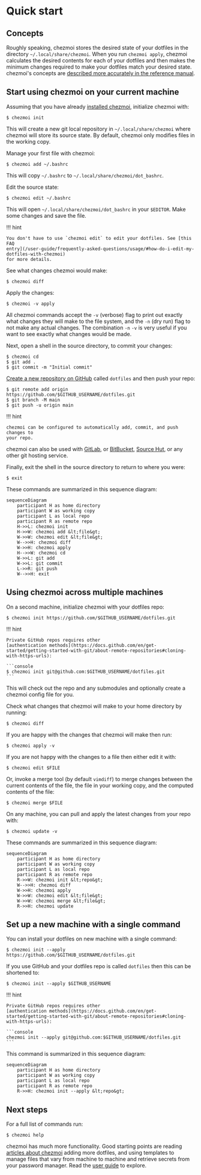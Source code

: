 # Quick start

## Concepts

Roughly speaking, chezmoi stores the desired state of your dotfiles in the
directory `~/.local/share/chezmoi`. When you run `chezmoi apply`, chezmoi
calculates the desired contents for each of your dotfiles and then makes the
minimum changes required to make your dotfiles match your desired state.
chezmoi's concepts are [described more accurately in the reference
manual](/reference/concepts/).

## Start using chezmoi on your current machine

Assuming that you have already [installed chezmoi](/install/), initialize
chezmoi with:

```console
$ chezmoi init
```

This will create a new git local repository in `~/.local/share/chezmoi` where
chezmoi will store its source state. By default, chezmoi only modifies files in
the working copy.

Manage your first file with chezmoi:

```console
$ chezmoi add ~/.bashrc
```

This will copy `~/.bashrc` to `~/.local/share/chezmoi/dot_bashrc`.

Edit the source state:

```console
$ chezmoi edit ~/.bashrc
```

This will open `~/.local/share/chezmoi/dot_bashrc` in your `$EDITOR`. Make some
changes and save the file.

!!! hint

    You don't have to use `chezmoi edit` to edit your dotfiles. See [this FAQ
    entry](/user-guide/frequently-asked-questions/usage/#how-do-i-edit-my-dotfiles-with-chezmoi)
    for more details.

See what changes chezmoi would make:

```console
$ chezmoi diff
```

Apply the changes:

```console
$ chezmoi -v apply
```

All chezmoi commands accept the `-v` (verbose) flag to print out exactly what
changes they will make to the file system, and the `-n` (dry run) flag to not
make any actual changes. The combination `-n` `-v` is very useful if you want to
see exactly what changes would be made.

Next, open a shell in the source directory, to commit your changes:

```console
$ chezmoi cd
$ git add .
$ git commit -m "Initial commit"
```

[Create a new repository on GitHub](https://github.com/new) called `dotfiles`
and then push your repo:

```console
$ git remote add origin https://github.com/$GITHUB_USERNAME/dotfiles.git
$ git branch -M main
$ git push -u origin main
```

!!! hint

    chezmoi can be configured to automatically add, commit, and push changes to
    your repo.

chezmoi can also be used with [GitLab](https://gitlab.com), or
[BitBucket](https://bitbucket.org), [Source Hut](https://sr.ht/), or any other
git hosting service.

Finally, exit the shell in the source directory to return to where you were:

```console
$ exit
```

These commands are summarized in this sequence diagram:

```mermaid
sequenceDiagram
    participant H as home directory
    participant W as working copy
    participant L as local repo
    participant R as remote repo
    H->>L: chezmoi init
    H->>W: chezmoi add &lt;file&gt;
    W->>W: chezmoi edit &lt;file&gt;
    W-->>H: chezmoi diff
    W->>H: chezmoi apply
    H-->>W: chezmoi cd
    W->>L: git add
    W->>L: git commit
    L->>R: git push
    W-->>H: exit
```

## Using chezmoi across multiple machines

On a second machine, initialize chezmoi with your dotfiles repo:

```console
$ chezmoi init https://github.com/$GITHUB_USERNAME/dotfiles.git
```

!!! hint

    Private GitHub repos requires other
    [authentication methods](https://docs.github.com/en/get-started/getting-started-with-git/about-remote-repositories#cloning-with-https-urls):

    ```console
    $ chezmoi init git@github.com:$GITHUB_USERNAME/dotfiles.git
    ```

This will check out the repo and any submodules and optionally create a chezmoi
config file for you.

Check what changes that chezmoi will make to your home directory by running:

```console
$ chezmoi diff
```

If you are happy with the changes that chezmoi will make then run:

```console
$ chezmoi apply -v
```

If you are not happy with the changes to a file then either edit it with:

```console
$ chezmoi edit $FILE
```

Or, invoke a merge tool (by default `vimdiff`) to merge changes between the
current contents of the file, the file in your working copy, and the computed
contents of the file:

```console
$ chezmoi merge $FILE
```

On any machine, you can pull and apply the latest changes from your repo with:

```console
$ chezmoi update -v
```

These commands are summarized in this sequence diagram:

```mermaid
sequenceDiagram
    participant H as home directory
    participant W as working copy
    participant L as local repo
    participant R as remote repo
    R->>W: chezmoi init &lt;repo&gt;
    W-->>H: chezmoi diff
    W->>H: chezmoi apply
    W->>W: chezmoi edit &lt;file&gt;
    W->>W: chezmoi merge &lt;file&gt;
    R->>H: chezmoi update
```

## Set up a new machine with a single command

You can install your dotfiles on new machine with a single command:

```console
$ chezmoi init --apply https://github.com/$GITHUB_USERNAME/dotfiles.git
```

If you use GitHub and your dotfiles repo is called `dotfiles` then this can be
shortened to:

```console
$ chezmoi init --apply $GITHUB_USERNAME
```

!!! hint

    Private GitHub repos requires other
    [authentication methods](https://docs.github.com/en/get-started/getting-started-with-git/about-remote-repositories#cloning-with-https-urls):

    ```console
    chezmoi init --apply git@github.com:$GITHUB_USERNAME/dotfiles.git
    ```

This command is summarized in this sequence diagram:

```mermaid
sequenceDiagram
    participant H as home directory
    participant W as working copy
    participant L as local repo
    participant R as remote repo
    R->>H: chezmoi init --apply &lt;repo&gt;
```

## Next steps

For a full list of commands run:

```console
$ chezmoi help
```

chezmoi has much more functionality. Good starting points are reading [articles
about chezmoi](/links/articles-podcasts-and-videos/) adding more dotfiles, and
using templates to manage files that vary from machine to machine and retrieve
secrets from your password manager. Read the [user guide](/user-guide/setup/)
to explore.
